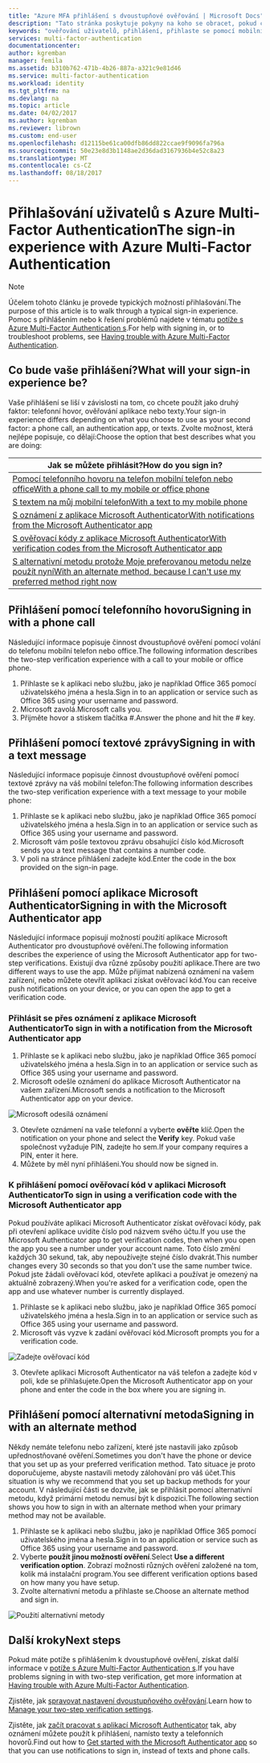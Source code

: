 ```yaml
---
title: "Azure MFA přihlášení s dvoustupňové ověřování | Microsoft Docs"
description: "Tato stránka poskytuje pokyny na koho se obracet, pokud chcete zobrazit různé přihlášení dostupné metody s Azure MFA."
keywords: "ověřování uživatelů, přihlášení, přihlaste se pomocí mobilního telefonu, přihlaste se pomocí telefonní číslo do kanceláře"
services: multi-factor-authentication
documentationcenter: 
author: kgremban
manager: femila
ms.assetid: b310b762-471b-4b26-887a-a321c9e81d46
ms.service: multi-factor-authentication
ms.workload: identity
ms.tgt_pltfrm: na
ms.devlang: na
ms.topic: article
ms.date: 04/02/2017
ms.author: kgremban
ms.reviewer: librown
ms.custom: end-user
ms.openlocfilehash: d12115be61ca00dfb86dd822ccae9f9096fa796a
ms.sourcegitcommit: 50e23e8d3b1148ae2d36dad3167936b4e52c8a23
ms.translationtype: MT
ms.contentlocale: cs-CZ
ms.lasthandoff: 08/18/2017
---
```

# <a name="the-sign-in-experience-with-azure-multi-factor-authentication"></a><span data-ttu-id="08032-104">Přihlašování uživatelů s Azure Multi-Factor Authentication</span><span class="sxs-lookup"><span data-stu-id="08032-104">The sign-in experience with Azure Multi-Factor Authentication</span></span>
> [!NOTE]
> <span data-ttu-id="08032-105">Účelem tohoto článku je provede typických možností přihlašování.</span><span class="sxs-lookup"><span data-stu-id="08032-105">The purpose of this article is to walk through a typical sign-in experience.</span></span> <span data-ttu-id="08032-106">Pomoc s přihlášením nebo k řešení problémů najdete v tématu [potíže s Azure Multi-Factor Authentication s](multi-factor-authentication-end-user-troubleshoot.md).</span><span class="sxs-lookup"><span data-stu-id="08032-106">For help with signing in, or to troubleshoot problems, see [Having trouble with Azure Multi-Factor Authentication](multi-factor-authentication-end-user-troubleshoot.md).</span></span>

## <a name="what-will-your-sign-in-experience-be"></a><span data-ttu-id="08032-107">Co bude vaše přihlášení?</span><span class="sxs-lookup"><span data-stu-id="08032-107">What will your sign-in experience be?</span></span>
<span data-ttu-id="08032-108">Vaše přihlášení se liší v závislosti na tom, co chcete použít jako druhý faktor: telefonní hovor, ověřování aplikace nebo texty.</span><span class="sxs-lookup"><span data-stu-id="08032-108">Your sign-in experience differs depending on what you choose to use as your second factor: a phone call, an authentication app, or texts.</span></span> <span data-ttu-id="08032-109">Zvolte možnost, která nejlépe popisuje, co dělají:</span><span class="sxs-lookup"><span data-stu-id="08032-109">Choose the option that best describes what you are doing:</span></span>

| <span data-ttu-id="08032-110">Jak se můžete přihlásit?</span><span class="sxs-lookup"><span data-stu-id="08032-110">How do you sign in?</span></span> | 
| --- |
| [<span data-ttu-id="08032-111">Pomocí telefonního hovoru na telefon mobilní telefon nebo office</span><span class="sxs-lookup"><span data-stu-id="08032-111">With a phone call to my mobile or office phone</span></span>](#signing-in-with-a-phone-call) |
| [<span data-ttu-id="08032-112">S textem na můj mobilní telefon</span><span class="sxs-lookup"><span data-stu-id="08032-112">With a text to my mobile phone</span></span>](#signing-in-with-a-text-message)
| [<span data-ttu-id="08032-113">S oznámení z aplikace Microsoft Authenticator</span><span class="sxs-lookup"><span data-stu-id="08032-113">With notifications from the Microsoft Authenticator app</span></span>](#signing-in-with-the-microsoft-authenticator-app-using-notification) |
| [<span data-ttu-id="08032-114">S ověřovací kódy z aplikace Microsoft Authenticator</span><span class="sxs-lookup"><span data-stu-id="08032-114">With verification codes from the Microsoft Authenticator app</span></span>](#signing-in-with-the-microsoft-authenticator-app-using-verification-code) |
| [<span data-ttu-id="08032-115">S alternativní metodu protože Moje preferovanou metodu nelze použít nyní</span><span class="sxs-lookup"><span data-stu-id="08032-115">With an alternate method, because I can't use my preferred method right now</span></span>](#signing-in-with-an-alternate-method) |

## <a name="signing-in-with-a-phone-call"></a><span data-ttu-id="08032-116">Přihlášení pomocí telefonního hovoru</span><span class="sxs-lookup"><span data-stu-id="08032-116">Signing in with a phone call</span></span>
<span data-ttu-id="08032-117">Následující informace popisuje činnost dvoustupňové ověření pomocí volání do telefonu mobilní telefon nebo office.</span><span class="sxs-lookup"><span data-stu-id="08032-117">The following information describes the two-step verification experience with a call to your mobile or office phone.</span></span>

1. <span data-ttu-id="08032-118">Přihlaste se k aplikaci nebo službu, jako je například Office 365 pomocí uživatelského jména a hesla.</span><span class="sxs-lookup"><span data-stu-id="08032-118">Sign in to an application or service such as Office 365 using your username and password.</span></span>  
2. <span data-ttu-id="08032-119">Microsoft zavolá.</span><span class="sxs-lookup"><span data-stu-id="08032-119">Microsoft calls you.</span></span>  
3. <span data-ttu-id="08032-120">Přijměte hovor a stiskem tlačítka #.</span><span class="sxs-lookup"><span data-stu-id="08032-120">Answer the phone and hit the # key.</span></span>  

## <a name="signing-in-with-a-text-message"></a><span data-ttu-id="08032-121">Přihlášení pomocí textové zprávy</span><span class="sxs-lookup"><span data-stu-id="08032-121">Signing in with a text message</span></span>
<span data-ttu-id="08032-122">Následující informace popisuje činnost dvoustupňové ověření pomocí textové zprávy na váš mobilní telefon:</span><span class="sxs-lookup"><span data-stu-id="08032-122">The following information describes the two-step verification experience with a text message to your mobile phone:</span></span>

1. <span data-ttu-id="08032-123">Přihlaste se k aplikaci nebo službu, jako je například Office 365 pomocí uživatelského jména a hesla.</span><span class="sxs-lookup"><span data-stu-id="08032-123">Sign in to an application or service such as Office 365 using your username and password.</span></span> 
2. <span data-ttu-id="08032-124">Microsoft vám pošle textovou zprávu obsahující číslo kód.</span><span class="sxs-lookup"><span data-stu-id="08032-124">Microsoft sends you a text message that contains a number code.</span></span> 
3. <span data-ttu-id="08032-125">V poli na stránce přihlášení zadejte kód.</span><span class="sxs-lookup"><span data-stu-id="08032-125">Enter the code in the box provided on the sign-in page.</span></span> 

## <a name="signing-in-with-the-microsoft-authenticator-app"></a><span data-ttu-id="08032-126">Přihlášení pomocí aplikace Microsoft Authenticator</span><span class="sxs-lookup"><span data-stu-id="08032-126">Signing in with the Microsoft Authenticator app</span></span> 
<span data-ttu-id="08032-127">Následující informace popisují možností použití aplikace Microsoft Authenticator pro dvoustupňové ověření.</span><span class="sxs-lookup"><span data-stu-id="08032-127">The following information describes the experience of using the Microsoft Authenticator app for two-step verifications.</span></span> <span data-ttu-id="08032-128">Existují dva různé způsoby použití aplikace.</span><span class="sxs-lookup"><span data-stu-id="08032-128">There are two different ways to use the app.</span></span> <span data-ttu-id="08032-129">Může přijímat nabízená oznámení na vašem zařízení, nebo můžete otevřít aplikaci získat ověřovací kód.</span><span class="sxs-lookup"><span data-stu-id="08032-129">You can receive push notifications on your device, or you can open the app to get a verification code.</span></span>

### <a name="to-sign-in-with-a-notification-from-the-microsoft-authenticator-app"></a><span data-ttu-id="08032-130">Přihlásit se přes oznámení z aplikace Microsoft Authenticator</span><span class="sxs-lookup"><span data-stu-id="08032-130">To sign in with a notification from the Microsoft Authenticator app</span></span>
1. <span data-ttu-id="08032-131">Přihlaste se k aplikaci nebo službu, jako je například Office 365 pomocí uživatelského jména a hesla.</span><span class="sxs-lookup"><span data-stu-id="08032-131">Sign in to an application or service such as Office 365 using your username and password.</span></span>
2. <span data-ttu-id="08032-132">Microsoft odešle oznámení do aplikace Microsoft Authenticator na vašem zařízení.</span><span class="sxs-lookup"><span data-stu-id="08032-132">Microsoft sends a notification to the Microsoft Authenticator app on your device.</span></span>

  ![Microsoft odesílá oznámení](./media/multi-factor-authentication-end-user-signin/notify.png)

3. <span data-ttu-id="08032-134">Otevřete oznámení na vaše telefonní a vyberte **ověřte** klíč.</span><span class="sxs-lookup"><span data-stu-id="08032-134">Open the notification on your phone and select the **Verify** key.</span></span> <span data-ttu-id="08032-135">Pokud vaše společnost vyžaduje PIN, zadejte ho sem.</span><span class="sxs-lookup"><span data-stu-id="08032-135">If your company requires a PIN, enter it here.</span></span>
4. <span data-ttu-id="08032-136">Můžete by měl nyní přihlášeni.</span><span class="sxs-lookup"><span data-stu-id="08032-136">You should now be signed in.</span></span>

### <a name="to-sign-in-using-a-verification-code-with-the-microsoft-authenticator-app"></a><span data-ttu-id="08032-137">K přihlášení pomocí ověřovací kód v aplikaci Microsoft Authenticator</span><span class="sxs-lookup"><span data-stu-id="08032-137">To sign in using a verification code with the Microsoft Authenticator app</span></span>

<span data-ttu-id="08032-138">Pokud používáte aplikaci Microsoft Authenticator získat ověřovací kódy, pak při otevření aplikace uvidíte číslo pod názvem svého účtu.</span><span class="sxs-lookup"><span data-stu-id="08032-138">If you use the Microsoft Authenticator app to get verification codes, then when you open the app you see a number under your account name.</span></span> <span data-ttu-id="08032-139">Toto číslo změní každých 30 sekund, tak, aby nepoužívejte stejné číslo dvakrát.</span><span class="sxs-lookup"><span data-stu-id="08032-139">This number changes every 30 seconds so that you don't use the same number twice.</span></span> <span data-ttu-id="08032-140">Pokud jste žádali ověřovací kód, otevřete aplikaci a používat je omezený na aktuálně zobrazený.</span><span class="sxs-lookup"><span data-stu-id="08032-140">When you're asked for a verification code, open the app and use whatever number is currently displayed.</span></span> 

1. <span data-ttu-id="08032-141">Přihlaste se k aplikaci nebo službu, jako je například Office 365 pomocí uživatelského jména a hesla.</span><span class="sxs-lookup"><span data-stu-id="08032-141">Sign in to an application or service such as Office 365 using your username and password.</span></span>
2. <span data-ttu-id="08032-142">Microsoft vás vyzve k zadání ověřovací kód.</span><span class="sxs-lookup"><span data-stu-id="08032-142">Microsoft prompts you for a verification code.</span></span>

  ![Zadejte ověřovací kód](./media/multi-factor-authentication-end-user-signin/verify3.png)

3. <span data-ttu-id="08032-144">Otevřete aplikaci Microsoft Authenticator na váš telefon a zadejte kód v poli, kde se přihlašujete.</span><span class="sxs-lookup"><span data-stu-id="08032-144">Open the Microsoft Authenticator app on your phone and enter the code in the box where you are signing in.</span></span>

## <a name="signing-in-with-an-alternate-method"></a><span data-ttu-id="08032-145">Přihlášení pomocí alternativní metoda</span><span class="sxs-lookup"><span data-stu-id="08032-145">Signing in with an alternate method</span></span>
<span data-ttu-id="08032-146">Někdy nemáte telefonu nebo zařízení, které jste nastavili jako způsob upřednostňované ověření.</span><span class="sxs-lookup"><span data-stu-id="08032-146">Sometimes you don't have the phone or device that you set up as your preferred verification method.</span></span> <span data-ttu-id="08032-147">Tato situace je proto doporučujeme, abyste nastavili metody zálohování pro váš účet.</span><span class="sxs-lookup"><span data-stu-id="08032-147">This situation is why we recommend that you set up backup methods for your account.</span></span> <span data-ttu-id="08032-148">V následující části se dozvíte, jak se přihlásit pomocí alternativní metodu, když primární metodu nemusí být k dispozici.</span><span class="sxs-lookup"><span data-stu-id="08032-148">The following section shows you how to sign in with an alternate method when your primary method may not be available.</span></span>

1. <span data-ttu-id="08032-149">Přihlaste se k aplikaci nebo službu, jako je například Office 365 pomocí uživatelského jména a hesla.</span><span class="sxs-lookup"><span data-stu-id="08032-149">Sign in to an application or service such as Office 365 using your username and password.</span></span>
2. <span data-ttu-id="08032-150">Vyberte **použít jinou možností ověření**.</span><span class="sxs-lookup"><span data-stu-id="08032-150">Select **Use a different verification option**.</span></span> <span data-ttu-id="08032-151">Zobrazí možnosti různých ověření založené na tom, kolik má instalační program.</span><span class="sxs-lookup"><span data-stu-id="08032-151">You see different verification options based on how many you have setup.</span></span>
3. <span data-ttu-id="08032-152">Zvolte alternativní metodu a přihlaste se.</span><span class="sxs-lookup"><span data-stu-id="08032-152">Choose an alternate method and sign in.</span></span>

  ![Použití alternativní metody](./media/multi-factor-authentication-end-user-signin/alt.png)

## <a name="next-steps"></a><span data-ttu-id="08032-154">Další kroky</span><span class="sxs-lookup"><span data-stu-id="08032-154">Next steps</span></span>

<span data-ttu-id="08032-155">Pokud máte potíže s přihlášením k dvoustupňové ověření, získat další informace v [potíže s Azure Multi-Factor Authentication s](multi-factor-authentication-end-user-troubleshoot.md).</span><span class="sxs-lookup"><span data-stu-id="08032-155">If you have problems signing in with two-step verification, get more information at [Having trouble with Azure Multi-Factor Authentication](multi-factor-authentication-end-user-troubleshoot.md).</span></span>

<span data-ttu-id="08032-156">Zjistěte, jak [spravovat nastavení dvoustupňového ověřování](multi-factor-authentication-end-user-manage-settings.md).</span><span class="sxs-lookup"><span data-stu-id="08032-156">Learn how to [Manage your two-step verification settings](multi-factor-authentication-end-user-manage-settings.md).</span></span>

<span data-ttu-id="08032-157">Zjistěte, jak [začít pracovat s aplikací Microsoft Authenticator](microsoft-authenticator-app-how-to.md) tak, aby oznámení můžete použít k přihlášení, namísto texty a telefonních hovorů.</span><span class="sxs-lookup"><span data-stu-id="08032-157">Find out how to [Get started with the Microsoft Authenticator app](microsoft-authenticator-app-how-to.md) so that you can use notifications to sign in, instead of texts and phone calls.</span></span> 